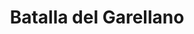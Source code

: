 ﻿---
title: "Batalla del Garellano"
permalink: periodes_586.html
layout: periode
dataInici: 1503-12-28
dataFi: 1503-12-29
sidebar: periodes
pares:
  - 329:
    title: "Guerra de Nápoles"
    dataInici: "(1501)"
    dataFi: "(1504)"

fills:
jocsPrincipals:
jocsEscenaris:
jocsEpoca:
  - title: "Men at Arms"
    bggId: 8327
    escenari: "The Garigliano"

  - title: "Crossbows and Cannon"
    bggId: 7143
    escenari: "Garigliano"
    dataInici: 
    dataFi: 

jocsEpocaEscenaris:
---
